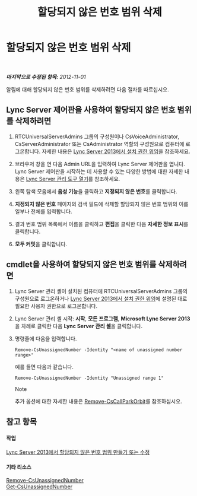 ﻿---
title: 할당되지 않은 번호 범위 삭제
TOCTitle: 할당되지 않은 번호 범위 삭제
ms:assetid: a8141bfb-b94d-4d0f-a7a9-2e60d10b103a
ms:mtpsurl: https://technet.microsoft.com/ko-kr/library/Gg182565(v=OCS.15)
ms:contentKeyID: 49304645
ms.date: 08/24/2015
mtps_version: v=OCS.15
ms.translationtype: HT
---

# 할당되지 않은 번호 범위 삭제

 

_**마지막으로 수정된 항목:** 2012-11-01_

알림에 대해 할당되지 않은 번호 범위를 삭제하려면 다음 절차를 따르십시오.

## Lync Server 제어판을 사용하여 할당되지 않은 번호 범위를 삭제하려면

1.  RTCUniversalServerAdmins 그룹의 구성원이나 CsVoiceAdministrator, CsServerAdministrator 또는 CsAdministrator 역할의 구성원으로 컴퓨터에 로그온합니다. 자세한 내용은 [Lync Server 2013에서 설치 권한 위임](lync-server-2013-delegate-setup-permissions.md)을 참조하세요.

2.  브라우저 창을 연 다음 Admin URL을 입력하여 Lync Server 제어판을 엽니다. Lync Server 제어판을 시작하는 데 사용할 수 있는 다양한 방법에 대한 자세한 내용은 [Lync Server 관리 도구 열기](lync-server-2013-open-lync-server-administrative-tools.md)를 참조하세요.

3.  왼쪽 탐색 모음에서 **음성 기능**을 클릭하고 **지정되지 않은 번호**를 클릭합니다.

4.  **지정되지 않은 번호** 페이지의 검색 필드에 삭제할 할당되지 않은 번호 범위의 이름 일부나 전체를 입력합니다.

5.  결과 번호 범위 목록에서 이름을 클릭하고 **편집**을 클릭한 다음 **자세한 정보 표시**를 클릭합니다.

6.  **모두 커밋**을 클릭합니다.

## cmdlet을 사용하여 할당되지 않은 번호 범위를 삭제하려면

1.  Lync Server 관리 셸이 설치된 컴퓨터에 RTCUniversalServerAdmins 그룹의 구성원으로 로그온하거나 [Lync Server 2013에서 설치 권한 위임](lync-server-2013-delegate-setup-permissions.md)에 설명된 대로 필요한 사용자 권한으로 로그온합니다.

2.  Lync Server 관리 셸 시작: **시작**, **모든 프로그램**, **Microsoft Lync Server 2013**을 차례로 클릭한 다음 **Lync Server 관리 셸**을 클릭합니다.

3.  명령줄에 다음을 입력합니다.
    
        Remove-CsUnassignedNumber -Identity "<name of unassigned number range>" 
    
    예를 들면 다음과 같습니다.
    
        Remove-CsUnassignedNumber -Identity "Unassigned range 1"
    

    > [!NOTE]
    > 추가 옵션에 대한 자세한 내용은 <A href="remove-cscallparkorbit.md">Remove-CsCallParkOrbit</A>를 참조하십시오.



## 참고 항목

#### 작업

[Lync Server 2013에서 할당되지 않은 번호 범위 만들기 또는 수정](lync-server-2013-create-or-modify-an-unassigned-number-range.md)  

#### 기타 리소스

[Remove-CsUnassignedNumber](remove-csunassignednumber.md)  
[Get-CsUnassignedNumber](get-csunassignednumber.md)


